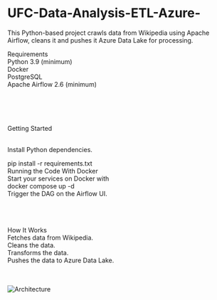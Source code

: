 # UFC-Data-Analysis-ETL-Azure-

This Python-based project crawls data from Wikipedia using Apache Airflow, cleans it and pushes it Azure Data Lake for processing. <br />

Requirements <br />
Python 3.9 (minimum) <br />
Docker <br />
PostgreSQL <br />
Apache Airflow 2.6 (minimum) <br />

<br />
<br />
<br />
<br />
Getting Started<br /><br />

Install Python dependencies.<br />

pip install -r requirements.txt<br />
Running the Code With Docker<br />
Start your services on Docker with<br />
docker compose up -d<br />
Trigger the DAG on the Airflow UI.<br /><br /><br /><br />


How It Works<br />
Fetches data from Wikipedia.<br />
Cleans the data.<br />
Transforms the data.<br />
Pushes the data to Azure Data Lake.<br /><br /><br />


![Architecture](https://github.com/Karol-96/UFC-Data-Analysis-ETL-Azure-/assets/70049752/d2c12041-a535-41c5-8f87-03eb47a1bccb)


